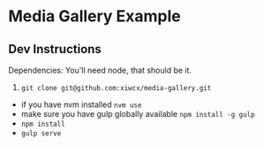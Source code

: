 # Media Gallery Example

## Dev Instructions

Dependencies: You'll need node, that should be it.

1. `git clone git@github.com:xiwcx/media-gallery.git`
- if you have nvm installed `nvm use`
- make sure you have gulp globally available `npm install -g gulp`
- `npm install`
- `gulp serve`
